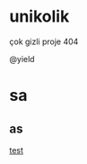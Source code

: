 # unikolik
çok gizli proje 404
<html>
  @yield
  <h1>sa</h1>
  <h2>as</h2>
  <a href = "google.com" target = "_blank">test</a>
